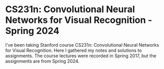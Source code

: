 # CS231n: Convolutional Neural Networks for Visual Recognition - Spring 2024
I've been taking Stanford course CS231n: Convolutional Neural Networks for Visual Recognition. Here I gathered my notes and solutions to assignments. The course lectures were recorded in Spring 2017, but the assignments are from Spring 2024.

